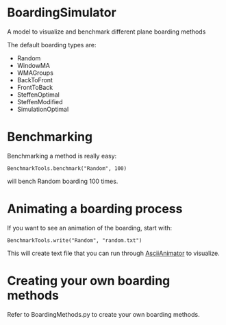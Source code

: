 # BoardingSimulator
A model to visualize and benchmark different plane boarding methods

The default boarding types are:

* Random
* WindowMA
* WMAGroups
* BackToFront
* FrontToBack
* SteffenOptimal
* SteffenModified
* SimulationOptimal

# Benchmarking
Benchmarking a method is really easy:

```
BenchmarkTools.benchmark("Random", 100)
```

will bench Random boarding 100 times.

# Animating a boarding process

If you want to see an animation of the boarding, start with:

```
BenchmarkTools.write("Random", "random.txt")
```
This will create text file that you can run through [AsciiAnimator](https://github.com/ThatcherDev/AsciiAnimator)
to visualize.

# Creating your own boarding methods
Refer to BoardingMethods.py to create your own boarding methods.
